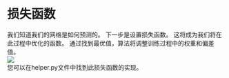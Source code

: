 # 损失函数
我们知道我们的网络是如何预测的。 下一步是设置损失函数。 这将成为我们将在此过程中优化的函数。 通过找到最优值，算法将调整训练过程中的权重和偏差值。</br>
![](http://kfcoding-static.oss-cn-hangzhou.aliyuncs.com/gitcourse-ml/loss.png)</br>
您可以在helper.py文件中找到此损失函数的实现。
